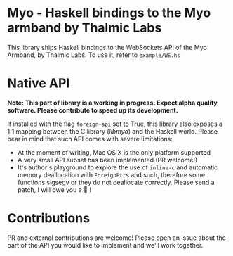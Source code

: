 # Myo - Haskell bindings to the Myo armband by Thalmic Labs

This library ships Haskell bindings to the WebSockets API of the
Myo Armband, by Thalmic Labs. To use it, refer to `example/WS.hs`

# Native API

**Note: This part of library is a working in progress. Expect alpha quality
software. Please contribute to speed up its development.**

If installed with the flag `foreign-api` set to True, this library also
exposes a 1:1 mapping between the C library (_libmyo_) and the Haskell world.
Please bear in mind that such API comes with severe limitations:

* At the moment of writing, Mac OS X is the only platform supported
* A very small API subset has been implemented (PR welcome!)
* It's author's playground to explore the use of `inline-c` and automatic
memory deallocation with `ForeignPtr`s and such, therefore some functions
sigsegv or they do not deallocate correctly. Please send a patch, I will
owe you a 🍺  !

# Contributions

PR and external contributions are welcome! Please open an issue about the
part of the API you would like to implement and we'll work together.
